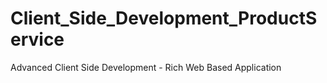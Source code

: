# Client_Side_Development_ProductService
Advanced Client Side Development - Rich Web Based Application
